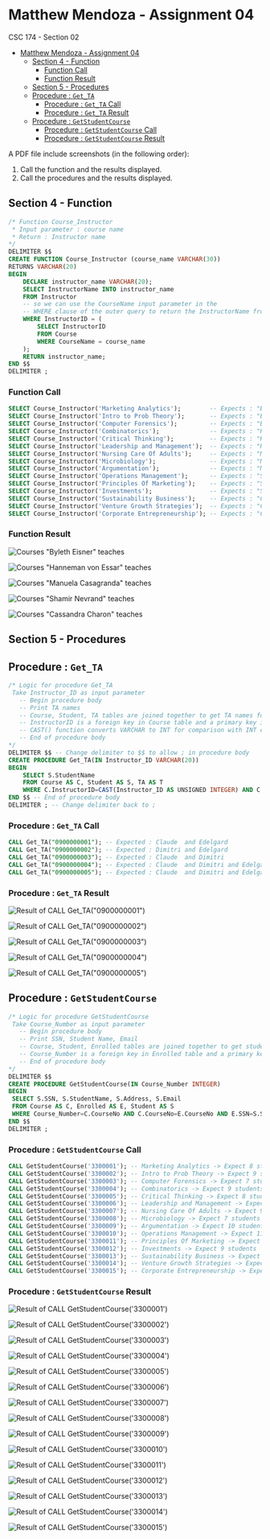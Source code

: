 # Matthew Mendoza - Assignment 04

CSC 174 - Section 02

- [Matthew Mendoza - Assignment 04](#matthew-mendoza---assignment-04)
  - [Section 4 - Function](#section-4---function)
    - [Function Call](#function-call)
    - [Function Result](#function-result)
  - [Section 5 - Procedures](#section-5---procedures)
  - [Procedure : `Get_TA`](#procedure--get_ta)
    - [Procedure : `Get_TA` Call](#procedure--get_ta-call)
    - [Procedure : `Get_TA` Result](#procedure--get_ta-result)
  - [Procedure : `GetStudentCourse`](#procedure--getstudentcourse)
    - [Procedure : `GetStudentCourse` Call](#procedure--getstudentcourse-call)
    - [Procedure : `GetStudentCourse` Result](#procedure--getstudentcourse-result)

A PDF file include screenshots (in the following order):

1) Call the function and the results displayed.
2) Call the procedures and the results displayed.

## Section 4 - Function

```sql
/* Function Course_Instructor
 * Input parameter : course name
 * Return : Instructor name
*/
DELIMITER $$
CREATE FUNCTION Course_Instructor (course_name VARCHAR(30))
RETURNS VARCHAR(20)
BEGIN
    DECLARE instructor_name VARCHAR(20);
    SELECT InstructorName INTO instructor_name
    FROM Instructor
    -- so we can use the CourseName input parameter in the
    -- WHERE clause of the outer query to return the InstructorName from the Instructor table
    WHERE InstructorID = (
        SELECT InstructorID
        FROM Course
        WHERE CourseName = course_name
    );
    RETURN instructor_name;
END $$
DELIMITER ;
```

### Function Call

```sql
SELECT Course_Instructor('Marketing Analytics');        -- Expects : "Byleth Eisner"
SELECT Course_Instructor('Intro to Prob Theory');       -- Expects : "Byleth Eisner"
SELECT Course_Instructor('Computer Forensics');         -- Expects : "Byleth Eisner"
SELECT Course_Instructor('Combinatorics');              -- Expects : "Hanneman von Essar"
SELECT Course_Instructor('Critical Thinking');          -- Expects : "Hanneman von Essar"
SELECT Course_Instructor('Leadership and Management');  -- Expects : "Hanneman von Essar"
SELECT Course_Instructor('Nursing Care Of Adults');     -- Expects : "Manuela Casagranda"
SELECT Course_Instructor('Microbiology');               -- Expects : "Manuela Casagranda"
SELECT Course_Instructor('Argumentation');              -- Expects : "Manuela Casagranda"
SELECT Course_Instructor('Operations Management');      -- Expects : "Shamir Nevrand"
SELECT Course_Instructor('Principles Of Marketing');    -- Expects : "Shamir Nevrand"
SELECT Course_Instructor('Investments');                -- Expects : "Shamir Nevrand"
SELECT Course_Instructor('Sustainability Business');    -- Expects : "Cassandra Charon"
SELECT Course_Instructor('Venture Growth Strategies');  -- Expects : "Cassandra Charon"
SELECT Course_Instructor('Corporate Entrepreneurship'); -- Expects : "Cassandra Charon"
```

### Function Result

![Courses "Byleth Eisner" teaches](assignment04-readme-attachments/section04_function_call_result01-byleth-eisner.png)

![Courses "Hanneman von Essar" teaches](assignment04-readme-attachments/section04_function_call_result02-hanneman-von-essar.png)

![Courses "Manuela Casagranda" teaches](assignment04-readme-attachments/section04_function_call_result03-manuela-casagrada.png)

![Courses "Shamir Nevrand" teaches](assignment04-readme-attachments/section04_function_call_result04-shamir-nevrand.png)

![Courses "Cassandra Charon" teaches](assignment04-readme-attachments/section04_function_call_result05-cassandra-choron.png)

## Section 5 - Procedures

## Procedure : `Get_TA`

```sql
/* Logic for procedure Get_TA
 Take Instructor_ID as input parameter
   -- Begin procedure body
   -- Print TA names
   -- Course, Student, TA tables are joined together to get TA names for a given instructor
   -- InstructorID is a foreign key in Course table and a primary key in Instructor table
   -- CAST() function converts VARCHAR to INT for comparison with INT column in Course table
   -- End of procedure body
*/
DELIMITER $$ -- Change delimiter to $$ to allow ; in procedure body
CREATE PROCEDURE Get_TA(IN Instructor_ID VARCHAR(20))
BEGIN 
    SELECT S.StudentName
    FROM Course AS C, Student AS S, TA AS T 
    WHERE C.InstructorID=CAST(Instructor_ID AS UNSIGNED INTEGER) AND C.TASSN=T.SSN AND T.SSN=S.SSN;
END $$ -- End of procedure body
DELIMITER ; -- Change delimiter back to ;
```

### Procedure : `Get_TA` Call

```sql
CALL Get_TA("0900000001"); -- Expected : Claude  and Edelgard
CALL Get_TA("0900000002"); -- Expected : Dimitri and Edelgard
CALL Get_TA("0900000003"); -- Expected : Claude  and Dimitri
CALL Get_TA("0900000004"); -- Expected : Claude  and Dimitri and Edelgard
CALL Get_TA("0900000005"); -- Expected : Claude  and Dimitri and Edelgard
```

### Procedure : `Get_TA` Result

![Result of `CALL Get_TA("0900000001")`](assignment04-readme-attachments/result_call_get_ta_0900000001.png)

![Result of `CALL Get_TA("0900000002")`](assignment04-readme-attachments/result_call_get_ta_0900000002.png)

![Result of `CALL Get_TA("0900000003")`](assignment04-readme-attachments/result_call_get_ta_0900000003.png)

![Result of `CALL Get_TA("0900000004")`](assignment04-readme-attachments/result_call_get_ta_0900000004.png)

![Result of `CALL Get_TA("0900000005")`](assignment04-readme-attachments/result_call_get_ta_0900000005.png)

## Procedure : `GetStudentCourse`

```sql
/* Logic for procedure GetStudentCourse
 Take Course_Number as input parameter
   -- Begin procedure body
   -- Print SSN, Student Name, Email
   -- Course, Student, Enrolled tables are joined together to get student info for a given course
   -- Course_Number is a foreign key in Enrolled table and a primary key in Course table
   -- End of procedure body
*/
DELIMITER $$
CREATE PROCEDURE GetStudentCourse(IN Course_Number INTEGER)
BEGIN
 SELECT S.SSN, S.StudentName, S.Address, S.Email
 FROM Course AS C, Enrolled AS E, Student AS S
 WHERE Course_Number=C.CourseNo AND C.CourseNo=E.CourseNo AND E.SSN=S.SSN ; 
END $$
DELIMITER ;
```

### Procedure : `GetStudentCourse` Call

```sql
CALL GetStudentCourse('3300001'); -- Marketing Analytics -> Expect 8 students
CALL GetStudentCourse('3300002'); -- Intro to Prob Theory -> Expect 9 students
CALL GetStudentCourse('3300003'); -- Computer Forensics -> Expect 7 students
CALL GetStudentCourse('3300004'); -- Combinatorics -> Expect 9 students
CALL GetStudentCourse('3300005'); -- Critical Thinking -> Expect 8 students
CALL GetStudentCourse('3300006'); -- Leadership and Management -> Expect 11 students
CALL GetStudentCourse('3300007'); -- Nursing Care Of Adults -> Expect 9 students
CALL GetStudentCourse('3300008'); -- Microbiology -> Expect 7 students
CALL GetStudentCourse('3300009'); -- Argumentation -> Expect 10 students
CALL GetStudentCourse('3300010'); -- Operations Management -> Expect 11 students
CALL GetStudentCourse('3300011'); -- Principles Of Marketing -> Expect 7 students
CALL GetStudentCourse('3300012'); -- Investments -> Expect 9 students
CALL GetStudentCourse('3300013'); -- Sustainability Business -> Expect 1 Student
CALL GetStudentCourse('3300014'); -- Venture Growth Strategies -> Expect 1 Student
CALL GetStudentCourse('3300015'); -- Corporate Entrepreneurship -> Expect 1 Student
```

### Procedure : `GetStudentCourse` Result

![Result of `CALL GetStudentCourse('3300001')`](assignment04-readme-attachments/result_call_procedure_getStudentCourse_3300001.png)

![Result of `CALL GetStudentCourse('3300002')`](assignment04-readme-attachments/result_call_procedure_getStudentCourse_3300002.png)

![Result of `CALL GetStudentCourse('3300003')`](assignment04-readme-attachments/result_call_procedure_getStudentCourse_3300003.png)

![Result of `CALL GetStudentCourse('3300004')`](assignment04-readme-attachments/result_call_procedure_getStudentCourse_3300004.png)

![Result of `CALL GetStudentCourse('3300005')`](assignment04-readme-attachments/result_call_procedure_getStudentCourse_3300005.png)

![Result of `CALL GetStudentCourse('3300006')`](assignment04-readme-attachments/result_call_procedure_getStudentCourse_3300006.png)

![Result of `CALL GetStudentCourse('3300007')`](assignment04-readme-attachments/result_call_procedure_getStudentCourse_3300007.png)

![Result of `CALL GetStudentCourse('3300008')`](assignment04-readme-attachments/result_call_procedure_getStudentCourse_3300008.png)

![Result of `CALL GetStudentCourse('3300009')`](assignment04-readme-attachments/result_call_procedure_getStudentCourse_3300009.png)

![Result of `CALL GetStudentCourse('3300010')`](assignment04-readme-attachments/result_call_procedure_getStudentCourse_3300010.png)

![Result of `CALL GetStudentCourse('3300011')`](assignment04-readme-attachments/result_call_procedure_getStudentCourse_3300011.png)

![Result of `CALL GetStudentCourse('3300012')`](assignment04-readme-attachments/result_call_procedure_getStudentCourse_3300012.png)

![Result of `CALL GetStudentCourse('3300013')`](assignment04-readme-attachments/result_call_procedure_getStudentCourse_3300013.png)

![Result of `CALL GetStudentCourse('3300014')`](assignment04-readme-attachments/result_call_procedure_getStudentCourse_3300014.png)

![Result of `CALL GetStudentCourse('3300015')`](assignment04-readme-attachments/result_call_procedure_getStudentCourse_3300015.png)
